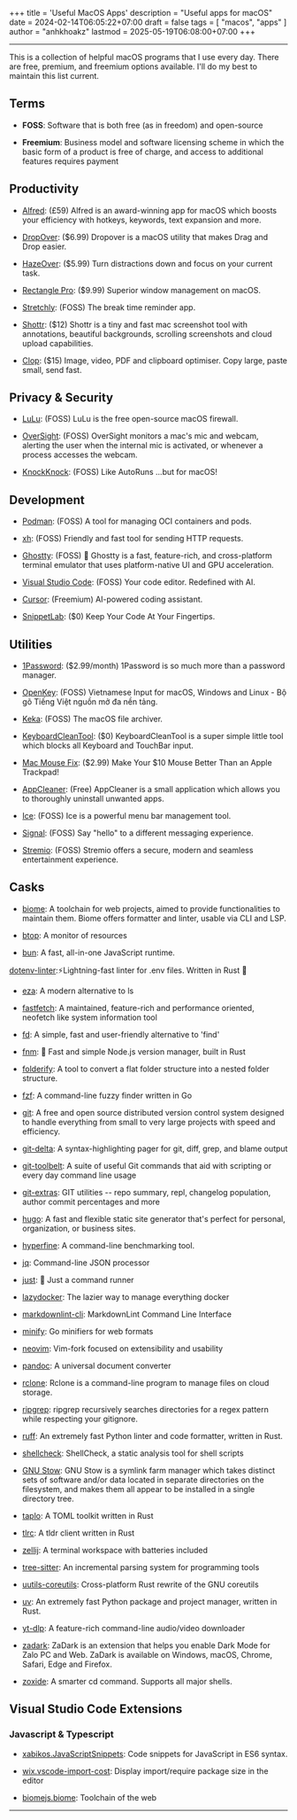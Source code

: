 +++
title = 'Useful MacOS Apps'
description = "Useful apps for macOS"
date = 2024-02-14T06:05:22+07:00
draft = false
tags = [ "macos", "apps" ]
author = "anhkhoakz"
lastmod = 2025-05-19T06:08:00+07:00
+++

---

This is a collection of helpful macOS programs that I use every day. There are
free, premium, and freemium options available. I'll do my best to maintain this
list current.

## Terms

- **FOSS**: Software that is both free (as in freedom) and open-source

- **Freemium**: Business model and software licensing scheme in which the basic
form of a product is free of charge, and access to additional features requires
payment

## Productivity

- [Alfred](https://www.alfredapp.com/): (£59) Alfred is an award-winning app for
macOS which boosts your efficiency with hotkeys, keywords, text expansion and
more.

- [DropOver](https://dropoverapp.com/): ($6.99) Dropover is a macOS utility that
makes Drag and Drop easier.

- [HazeOver](https://hazeover.com/): ($5.99) Turn distractions down and focus on
your current task.

- [Rectangle Pro](https://rectangleapp.com/pro): ($9.99) Superior window
management on macOS.

- [Stretchly](https://github.com/hovancik/stretchly): (FOSS) The break time
reminder app.

- [Shottr](https://shottr.cc/): ($12) Shottr is a tiny and fast mac screenshot
tool with annotations, beautiful backgrounds, scrolling screenshots and cloud
upload capabilities.

- [Clop](https://lowtechguys.com/clop/): ($15) Image, video, PDF and clipboard
optimiser. Copy large, paste small, send fast.

## Privacy & Security

- [LuLu](https://github.com/objective-see/LuLu): (FOSS) LuLu is the free
open-source macOS firewall.

- [OverSight](https://github.com/objective-see/OverSight): (FOSS) OverSight
monitors a mac's mic and webcam, alerting the user when the internal mic is
activated, or whenever a process accesses the webcam.

- [KnockKnock](https://github.com/objective-see/KnockKnock): (FOSS) Like
AutoRuns ...but for macOS!

## Development

- [Podman](https://github.com/containers/podman): (FOSS) A tool for managing OCI containers and
pods.

- [xh](https://github.com/ducaale/xh): (FOSS) Friendly and fast tool for sending
HTTP requests.

- [Ghostty](https://github.com/ghostty-org/ghostty): (FOSS) 👻 Ghostty is a fast,
feature-rich, and cross-platform terminal emulator that uses platform-native UI
and GPU acceleration.

- [Visual Studio Code](https://code.visualstudio.com/): (FOSS) Your code editor.
Redefined with AI.

- [Cursor](https://www.cursor.com/): (Freemium) AI-powered coding assistant.

- [SnippetLab](https://www.renfei.org/snippets-lab/): ($0) Keep Your Code At
Your Fingertips.

## Utilities

- [1Password](https://1password.com/): ($2.99/month) 1Password is so much more
than a password manager.

- [OpenKey](https://github.com/tuyenvm/OpenKey): (FOSS) Vietnamese Input for
macOS, Windows and Linux - Bộ gõ Tiếng Việt nguồn mở đa nền tảng.

- [Keka](https://github.com/aonez/Keka): (FOSS) The macOS file archiver.

- [KeyboardCleanTool](https://folivora.ai/keyboardcleantool): ($0)
KeyboardCleanTool is a super simple little tool which blocks all Keyboard and
TouchBar input.

- [Mac Mouse Fix](https://macmousefix.com/): ($2.99) Make Your $10 Mouse Better
Than an Apple Trackpad!

- [AppCleaner](https://freemacsoft.net/appcleaner/): (Free) AppCleaner is a
small application which allows you to thoroughly uninstall unwanted apps.

- [Ice](https://github.com/jordanbaird/Ice): (FOSS) Ice is a powerful menu bar
management tool.

- [Signal](https://signal.org/): (FOSS) Say "hello" to a different messaging
experience.

- [Stremio](https://www.stremio.com/): (FOSS) Stremio offers a secure, modern
and seamless entertainment experience.

## Casks

- [biome](https://github.com/biomejs/biome): A toolchain for web projects, aimed
to provide functionalities to maintain them. Biome offers formatter and linter,
usable via CLI and LSP.

- [btop](https://github.com/aristocratos/btop): A monitor of resources

- [bun](https://bun.sh/): A fast, all-in-one JavaScript runtime.

[dotenv-linter](https://github.com/dotenv-linter/dotenv-linter):⚡️Lightning-fast
linter for .env files. Written in Rust 🦀

- [eza](https://github.com/eza-community/eza): A modern alternative to ls

- [fastfetch](https://github.com/fastfetch-cli/fastfetch): A maintained,
feature-rich and performance oriented, neofetch like system information tool

- [fd](https://github.com/sharkdp/fd): A simple, fast and user-friendly
alternative to 'find'

- [fnm](https://github.com/Schniz/fnm): 🚀 Fast and simple Node.js version
manager, built in Rust

- [folderify](https://github.com/lindenlab/folderify): A tool to convert a flat
folder structure into a nested folder structure.

- [fzf](https://github.com/junegunn/fzf): A command-line fuzzy finder written in
Go

- [git](https://git-scm.com/): A free and open source distributed version
control system designed to handle everything from small to very large projects
with speed and efficiency.

- [git-delta](https://github.com/dandavison/delta): A syntax-highlighting pager for git, diff, grep, and blame output

- [git-toolbelt](https://github.com/nvie/git-toolbelt/tree/main): A suite of
useful Git commands that aid with scripting or every day command line usage

- [git-extras](https://github.com/tj/git-extras): GIT utilities -- repo summary,
repl, changelog population, author commit percentages and more

- [hugo](https://gohugo.io/): A fast and flexible static site generator that's
perfect for personal, organization, or business sites.

- [hyperfine](https://github.com/sharkdp/hyperfine): A command-line benchmarking
tool.

- [jq](https://github.com/jqlang/jq): Command-line JSON processor

- [just](https://github.com/casey/just): 🤖 Just a command runner

- [lazydocker](https://github.com/jesseduffield/lazydocker): The lazier way to
manage everything docker

- [markdownlint-cli](https://github.com/igorshubovych/markdownlint-cli):
MarkdownLint Command Line Interface

- [minify](https://github.com/tdewolff/minify): Go minifiers for web formats

- [neovim](https://neovim.io/): Vim-fork focused on extensibility and usability

- [pandoc](https://pandoc.org/): A universal document converter

- [rclone](https://rclone.org/): Rclone is a command-line program to manage
files on cloud storage.

- [ripgrep](https://github.com/BurntSushi/ripgrep): ripgrep recursively searches
directories for a regex pattern while respecting your gitignore.

- [ruff](https://github.com/astral-sh/ruff): An extremely fast Python linter and
code formatter, written in Rust.

- [shellcheck](https://github.com/koalaman/shellcheck): ShellCheck, a static
analysis tool for shell scripts

- [GNU Stow](https://www.gnu.org/software/stow/): GNU Stow is a symlink farm
manager which takes distinct sets of software and/or data located in separate
directories on the filesystem, and makes them all appear to be installed in a
single directory tree.

- [taplo](https://github.com/tamasfe/taplo): A TOML toolkit written in Rust

- [tlrc](https://github.com/tldr-pages/tlrc): A tldr client written in Rust

- [zellij](https://github.com/zellij-org/zellij/): A terminal workspace with
batteries included

- [tree-sitter](https://github.com/tree-sitter/tree-sitter): An incremental
parsing system for programming tools

- [uutils-coreutils](https://github.com/uutils/coreutils): Cross-platform Rust
rewrite of the GNU coreutils

- [uv](https://github.com/astral-sh/uv): An extremely fast Python package and
project manager, written in Rust.

- [yt-dlp](https://github.com/yt-dlp/yt-dlp): A feature-rich command-line
audio/video downloader

- [zadark](https://github.com/quaric/zadark): ZaDark is an extension that helps
you enable Dark Mode for Zalo PC and Web. ZaDark is available on Windows, macOS,
Chrome, Safari, Edge and Firefox.

- [zoxide](https://github.com/ajeetdsouza/zoxide): A smarter cd command.
Supports all major shells.

## Visual Studio Code Extensions

### Javascript & Typescript

- [xabikos.JavaScriptSnippets](https://marketplace.visualstudio.com/items/?itemName=xabikos.JavaScriptSnippets):
Code snippets for JavaScript in ES6 syntax.

- [wix.vscode-import-cost](https://marketplace.visualstudio.com/items/?itemName=wix.vscode-import-cost):
Display import/require package size in the editor

- [biomejs.biome](https://marketplace.visualstudio.com/items/?itemName=biomejs.biome):
Toolchain of the web

---
